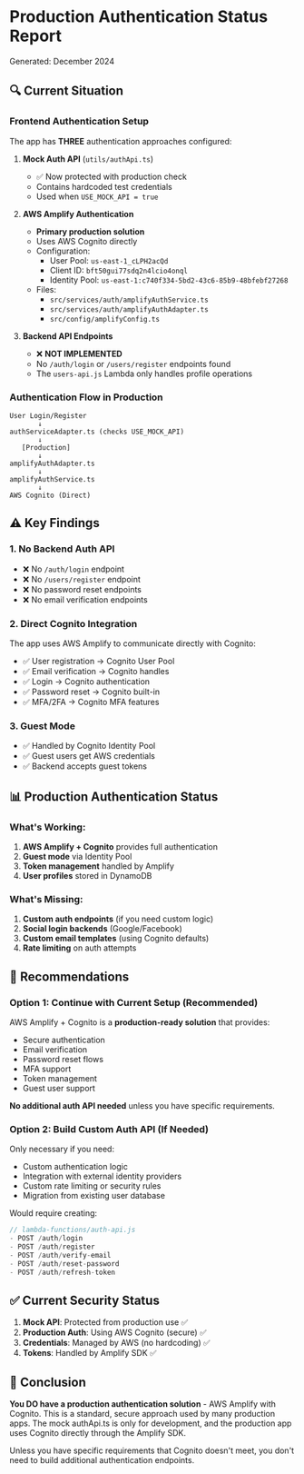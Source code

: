 # Production Authentication Status Report

Generated: December 2024

## 🔍 Current Situation

### Frontend Authentication Setup

The app has **THREE** authentication approaches configured:

1. **Mock Auth API** (`utils/authApi.ts`)
   - ✅ Now protected with production check
   - Contains hardcoded test credentials
   - Used when `USE_MOCK_API = true`

2. **AWS Amplify Authentication** 
   - **Primary production solution**
   - Uses AWS Cognito directly
   - Configuration:
     - User Pool: `us-east-1_cLPH2acQd`
     - Client ID: `bft50gui77sdq2n4lcio4onql`
     - Identity Pool: `us-east-1:c740f334-5bd2-43c6-85b9-48bfebf27268`
   - Files:
     - `src/services/auth/amplifyAuthService.ts`
     - `src/services/auth/amplifyAuthAdapter.ts`
     - `src/config/amplifyConfig.ts`

3. **Backend API Endpoints** 
   - ❌ **NOT IMPLEMENTED**
   - No `/auth/login` or `/users/register` endpoints found
   - The `users-api.js` Lambda only handles profile operations

### Authentication Flow in Production

```
User Login/Register
       ↓
authServiceAdapter.ts (checks USE_MOCK_API)
       ↓
   [Production]
       ↓
amplifyAuthAdapter.ts
       ↓
amplifyAuthService.ts
       ↓
AWS Cognito (Direct)
```

## ⚠️ Key Findings

### 1. **No Backend Auth API**
- ❌ No `/auth/login` endpoint
- ❌ No `/users/register` endpoint  
- ❌ No password reset endpoints
- ❌ No email verification endpoints

### 2. **Direct Cognito Integration**
The app uses AWS Amplify to communicate directly with Cognito:
- ✅ User registration → Cognito User Pool
- ✅ Email verification → Cognito handles
- ✅ Login → Cognito authentication
- ✅ Password reset → Cognito built-in
- ✅ MFA/2FA → Cognito MFA features

### 3. **Guest Mode**
- ✅ Handled by Cognito Identity Pool
- ✅ Guest users get AWS credentials
- ✅ Backend accepts guest tokens

## 📊 Production Authentication Status

### What's Working:
1. **AWS Amplify + Cognito** provides full authentication
2. **Guest mode** via Identity Pool
3. **Token management** handled by Amplify
4. **User profiles** stored in DynamoDB

### What's Missing:
1. **Custom auth endpoints** (if you need custom logic)
2. **Social login backends** (Google/Facebook)
3. **Custom email templates** (using Cognito defaults)
4. **Rate limiting** on auth attempts

## 🚀 Recommendations

### Option 1: Continue with Current Setup (Recommended)
AWS Amplify + Cognito is a **production-ready solution** that provides:
- Secure authentication
- Email verification
- Password reset flows
- MFA support
- Token management
- Guest user support

**No additional auth API needed** unless you have specific requirements.

### Option 2: Build Custom Auth API (If Needed)
Only necessary if you need:
- Custom authentication logic
- Integration with external identity providers
- Custom rate limiting or security rules
- Migration from existing user database

Would require creating:
```javascript
// lambda-functions/auth-api.js
- POST /auth/login
- POST /auth/register  
- POST /auth/verify-email
- POST /auth/reset-password
- POST /auth/refresh-token
```

## ✅ Current Security Status

1. **Mock API**: Protected from production use ✅
2. **Production Auth**: Using AWS Cognito (secure) ✅
3. **Credentials**: Managed by AWS (no hardcoding) ✅
4. **Tokens**: Handled by Amplify SDK ✅

## 🎯 Conclusion

**You DO have a production authentication solution** - AWS Amplify with Cognito. This is a standard, secure approach used by many production apps. The mock authApi.ts is only for development, and the production app uses Cognito directly through the Amplify SDK.

Unless you have specific requirements that Cognito doesn't meet, you don't need to build additional authentication endpoints.